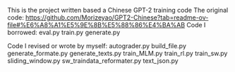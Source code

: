 This is the project written based a Chinese GPT-2 training code
The original code: https://github.com/Morizeyao/GPT2-Chinese?tab=readme-ov-file#%E6%A8%A1%E5%9E%8B%E5%88%86%E4%BA%AB
Code I borrowed: 
eval.py
train.py
generate.py

Code I revised or wrote by myself:
autograder.py
build_file.py
generate_formate.py
generate_texts.py
train_MLM.py
train_rl.py
train_sw.py
sliding_window.py
sw_traindata_reformater.py
text_json.py